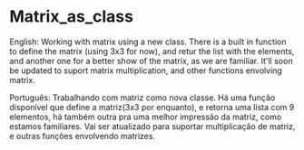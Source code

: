 # Matrix_as_class
English:
 Working with matrix using a new class.
 There is a built in function to define the matrix (using 3x3 for now), and retur the list with the elements, and another one for a better show of the matrix, as we are familiar.
 It'll soon be updated to suport matrix multiplication, and other functions envolving matrix.

Português:
Trabalhando com matriz como nova classe.
Há uma função disponível que define a matriz(3x3 por enquanto), e retorna uma lista com 9 elementos, há também outra pra uma melhor impressão da matriz, como estamos familiares.
Vai ser atualizado para suportar multiplicação de matriz, e outras funções envolvendo matrizes.